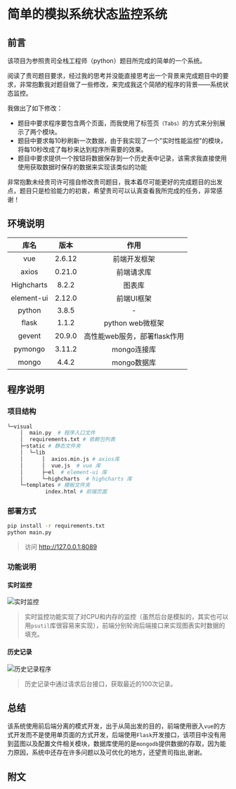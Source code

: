 # 简单的模拟系统状态监控系统

## 前言

该项目为参照贵司全栈工程师（python）题目所完成的简单的一个系统。

阅读了贵司题目要求，经过我的思考并没能直接思考出一个背景来完成题目中的要求，非常抱歉我对题目做了一些修改，来完成我这个简陋的程序的背景——系统状态监控。

我做出了如下修改：

* 题目中要求程序要包含两个页面，而我使用了标签页`（Tabs）`的方式来分别展示了两个模块。
* 题目中要求每10秒刷新一次数据，由于我实现了一个"实时性能监控"的模块，将每10秒改成了每秒来达到程序所需要的效果。
* 题目中要求提供一个按钮将数据保存到一个历史表中记录，该需求我直接使用使用获取数据时保存的数据来实现该类似的功能

非常抱歉未经贵司许可擅自修改贵司题目，我本着尽可能更好的完成题目的出发点，题目只是检验能力的初衷，希望贵司可以认真查看我所完成的任务，非常感谢！

## 环境说明

|    库名    |  版本  |             作用             |
| :--------: | :----: | :--------------------------: |
|    vue     | 2.6.12 |         前端开发框架         |
|   axios    | 0.21.0 |          前端请求库          |
| Highcharts | 8.2.2  |            图表库            |
| element-ui | 2.12.0 |          前端UI框架          |
|   python   | 3.8.5  |              -               |
|   flask    | 1.1.2  |       python web微框架       |
|   gevent   | 20.9.0 | 高性能web服务，部署flask作用 |
|  pymongo   | 3.11.2 |         mongo连接库          |
|   mongo    | 4.4.2  |         mongo数据库          |

## 程序说明

### 项目结构

```bash
└─visual
    │  main.py  # 程序入口文件
    │  requirements.txt # 依赖包列表
    ├─static # 静态文件夹
    │  └─lib
    │      │  axios.min.js # axios库
    │      │  vue.js  # vue 库
    │      ├─el  # element-ui 库
    │      └─highcharts  # highcharts 库
    └─templates # 模板文件夹
            index.html # 前端页面
```

### 部署方式

```bash
pip install -r requirements.txt
python main.py
```

> 访问 http://127.0.0.1:8089

### 功能说明

#### 实时监控

![实时监控](https://gitee.com/MartainTao/pic/raw/master/20201209212157.png)

> 实时监控功能实现了对CPU和内存的监控（虽然后台是模拟的，其实也可以用`psutil`库很容易来实现），前端分别轮询后端接口来实现图表实时数据的填充。



#### 历史记录

![历史记录程序](https://gitee.com/MartainTao/pic/raw/master/20201209212151.png)

> 历史记录中通过请求后台接口，获取最近的100次记录。

## 总结

该系统使用前后端分离的模式开发，出于从简出发的目的，前端使用嵌入`vue`的方式开发而不是使用单页面的方式开发，后端使用`Flask`开发接口，该项目中没有用到蓝图以及配置文件相关模块，数据库使用的是`mongodb`提供数据的存取，因为能力原因，系统中还存在许多问题以及可优化的地方，还望贵司指出,谢谢。

## 附文

